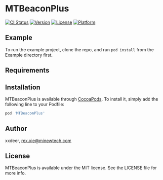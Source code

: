 # MTBeaconPlus

[![CI Status](https://img.shields.io/travis/xxdeer/MTBeaconPlus.svg?style=flat)](https://travis-ci.org/xxdeer/MTBeaconPlus)
[![Version](https://img.shields.io/cocoapods/v/MTBeaconPlus.svg?style=flat)](https://cocoapods.org/pods/MTBeaconPlus)
[![License](https://img.shields.io/cocoapods/l/MTBeaconPlus.svg?style=flat)](https://cocoapods.org/pods/MTBeaconPlus)
[![Platform](https://img.shields.io/cocoapods/p/MTBeaconPlus.svg?style=flat)](https://cocoapods.org/pods/MTBeaconPlus)

## Example

To run the example project, clone the repo, and run `pod install` from the Example directory first.

## Requirements

## Installation

MTBeaconPlus is available through [CocoaPods](https://cocoapods.org). To install
it, simply add the following line to your Podfile:

```ruby
pod 'MTBeaconPlus'
```

## Author

xxdeer, rex.xie@minewtech.com

## License

MTBeaconPlus is available under the MIT license. See the LICENSE file for more info.
